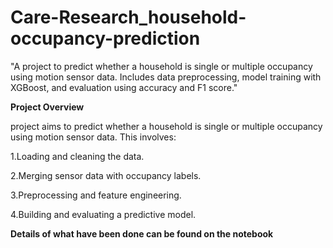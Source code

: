 # Care-Research_household-occupancy-prediction
"A project to predict whether a household is single or multiple occupancy using motion sensor data. Includes data preprocessing, model training with XGBoost, and evaluation using accuracy and F1 score."

**Project Overview**

project aims to predict whether a household is single or multiple occupancy using motion sensor data. This involves:

1.Loading and cleaning the data.

2.Merging sensor data with occupancy labels.

3.Preprocessing and feature engineering.

4.Building and evaluating a predictive model.

**Details of what have been done can be found on the notebook**
